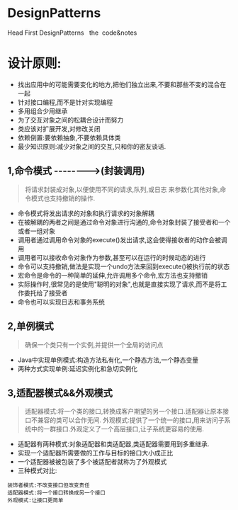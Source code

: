 # DesignPatterns

Head First DesignPatterns
 
the  code&notes

# 设计原则:
- 找出应用中的可能需要变化的地方,把他们独立出来,不要和那些不变的混合在一起
- 针对接口编程,而不是针对实现编程
- 多用组合少用继承
- 为了交互对象之间的松耦合设计而努力
- 类应该对扩展开发,对修改关闭
- 依赖倒置:要依赖抽象,不要依赖具体类
- 最少知识原则:减少对象之间的交互,只和你的密友谈话.


## 1,命令模式 -------->(封装调用)

> 将请求封装成对象,以便使用不同的请求,队列,或日志 来参数化其他对象,命令模式也支持撤销的操作.

- 命令模式将发出请求的对象和执行请求的对象解耦
- 在被解耦的两者之间是通过命令对象进行沟通的,命令对象封装了接受者和一个或者一组对象
- 调用者通过调用命令对象的execute()发出请求,这会使得接收者的动作会被调用
- 调用者可以接收命令对象作为参数,甚至可以在运行的时候动态的进行
- 命令可以支持撤销,做法是实现一个undo方法来回到execute()被执行前的状态
- 宏命令是命令的一种简单的延伸,允许调用多个命令,宏方法也支持撤销
- 实际操作时,很常见的是使用"聪明的对象",也就是直接实现了请求,而不是将工作委托给了接受者
- 命令也可以实现日志和事务系统

## 2,单例模式

> 确保一个类只有一个实例,并提供一个全局的访问点

- Java中实现单例模式:构造方法私有化,一个静态方法,一个静态变量
- 两种方式实现单例:延迟实例化和急切实例化

## 3,适配器模式&&外观模式
> 适配器模式:将一个类的接口,转换成客户期望的另一个接口.适配器让原本接口不兼容的类可以合作无间.
> 外观模式:提供了一个统一的接口,用来访问子系统中的一群接口.外观定义了一个高层接口,让子系统更容易的使用.

- 适配器有两种模式:对象适配器和类适配器,类适配器需要用到多重继承.
- 实现一个适配器所需要做的工作与目标的接口大小成正比
- 一个适配器被被包装了多个被适配者就称为了外观模式
- 三种模式对比:
```
装饰者模式:不改变接口但改变责任
适配器模式:将一个接口转换成另一个接口
外观模式:让接口更简单
```





 


